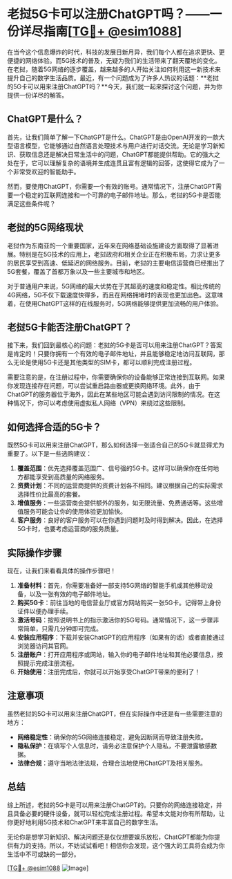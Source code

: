 # 老挝5G卡可以注册ChatGPT吗？——一份详尽指南[[TG💪+ @esim1088](https://t.me/s/esim1088)]

在当今这个信息爆炸的时代，科技的发展日新月异，我们每个人都在追求更快、更便捷的网络体验。而5G技术的普及，无疑为我们的生活带来了翻天覆地的变化。在老挝，随着5G网络的逐步覆盖，越来越多的人开始关注如何利用这一新技术来提升自己的数字生活品质。最近，有一个问题成为了许多人热议的话题：**老挝的5G卡可以用来注册ChatGPT吗？**今天，我们就一起来探讨这个问题，并为你提供一份详尽的解答。

## ChatGPT是什么？

首先，让我们简单了解一下ChatGPT是什么。ChatGPT是由OpenAI开发的一款大型语言模型，它能够通过自然语言处理技术与用户进行对话交流。无论是学习新知识、获取信息还是解决日常生活中的问题，ChatGPT都能提供帮助。它的强大之处在于，它可以理解复杂的语境并生成连贯且富有逻辑的回答，这使得它成为了一个非常受欢迎的智能助手。

然而，要使用ChatGPT，你需要一个有效的账号。通常情况下，注册ChatGPT需要一个稳定的互联网连接和一个可靠的电子邮件地址。那么，老挝的5G卡是否能满足这些条件呢？

## 老挝的5G网络现状

老挝作为东南亚的一个重要国家，近年来在网络基础设施建设方面取得了显著进展。特别是在5G技术的应用上，老挝政府和相关企业正在积极布局，力求让更多的居民享受到高速、低延迟的网络服务。目前，老挝的主要电信运营商已经推出了5G套餐，覆盖了首都万象以及一些主要城市和地区。

对于普通用户来说，5G网络的最大优势在于其超高的速度和稳定性。相比传统的4G网络，5G不仅下载速度快得多，而且在网络拥堵时的表现也更加出色。这意味着，在使用ChatGPT这样的在线服务时，5G网络能够提供更加流畅的用户体验。

## 老挝5G卡能否注册ChatGPT？

接下来，我们回到最核心的问题：老挝的5G卡是否可以用来注册ChatGPT？答案是肯定的！只要你拥有一个有效的电子邮件地址，并且能够稳定地访问互联网，那么无论是使用5G卡还是其他类型的SIM卡，都可以顺利完成注册过程。

需要注意的是，在注册过程中，你需要确保你的设备能够正常连接到互联网。如果你发现连接存在问题，可以尝试重启路由器或更换网络环境。此外，由于ChatGPT的服务器位于海外，因此在某些地区可能会遇到访问限制的情况。在这种情况下，你可以考虑使用虚拟私人网络（VPN）来绕过这些限制。

## 如何选择合适的5G卡？

既然5G卡可以用来注册ChatGPT，那么如何选择一张适合自己的5G卡就显得尤为重要了。以下是一些选购建议：

1. **覆盖范围**：优先选择覆盖范围广、信号强的5G卡。这样可以确保你在任何地方都能享受到高质量的网络服务。
2. **资费计划**：不同的运营商提供的资费计划各不相同。建议根据自己的实际需求选择性价比最高的套餐。
3. **增值服务**：一些运营商会提供额外的服务，如无限流量、免费通话等。这些增值服务可能会让你的使用体验更加愉快。
4. **客户服务**：良好的客户服务可以在你遇到问题时及时得到解决。因此，在选择5G卡时，也要考虑运营商的服务质量。

## 实际操作步骤

现在，让我们来看看具体的操作步骤吧！

1. **准备材料**：首先，你需要准备好一部支持5G网络的智能手机或其他移动设备，以及一张有效的电子邮件地址。
2. **购买5G卡**：前往当地的电信营业厅或官方网站购买一张5G卡。记得带上身份证件以便办理手续。
3. **激活号码**：按照说明书上的指示激活你的5G号码。通常情况下，这一步骤非常简单，只需几分钟即可完成。
4. **安装应用程序**：下载并安装ChatGPT的应用程序（如果有的话）或者直接通过浏览器访问其官网。
5. **注册账户**：打开应用程序或网站，输入你的电子邮件地址和其他必要信息，按照提示完成注册流程。
6. **开始使用**：注册完成后，你就可以开始享受ChatGPT带来的便利了！

## 注意事项

虽然老挝的5G卡可以用来注册ChatGPT，但在实际操作中还是有一些需要注意的地方：

- **网络稳定性**：确保你的5G网络连接稳定，避免因断网而导致注册失败。
- **隐私保护**：在填写个人信息时，请务必注意保护个人隐私，不要泄露敏感数据。
- **法律合规**：遵守当地法律法规，合理合法地使用ChatGPT及相关服务。

## 总结

综上所述，老挝的5G卡是可以用来注册ChatGPT的。只要你的网络连接稳定，并且具备必要的硬件设备，就可以轻松完成注册过程。希望本文能对你有所帮助，让你更好地利用5G技术和ChatGPT来丰富自己的数字生活。

无论你是想学习新知识、解决问题还是仅仅想要娱乐放松，ChatGPT都能为你提供有力的支持。所以，不妨试试看吧！相信你会发现，这个强大的工具将会成为你生活中不可或缺的一部分。

[[TG💪+ @esim1088](https://t.me/s/esim1088) ![Image](https://i.postimg.cc/4NQfJmqS/Snipaste-2025-05-13-00-14-12.png)]